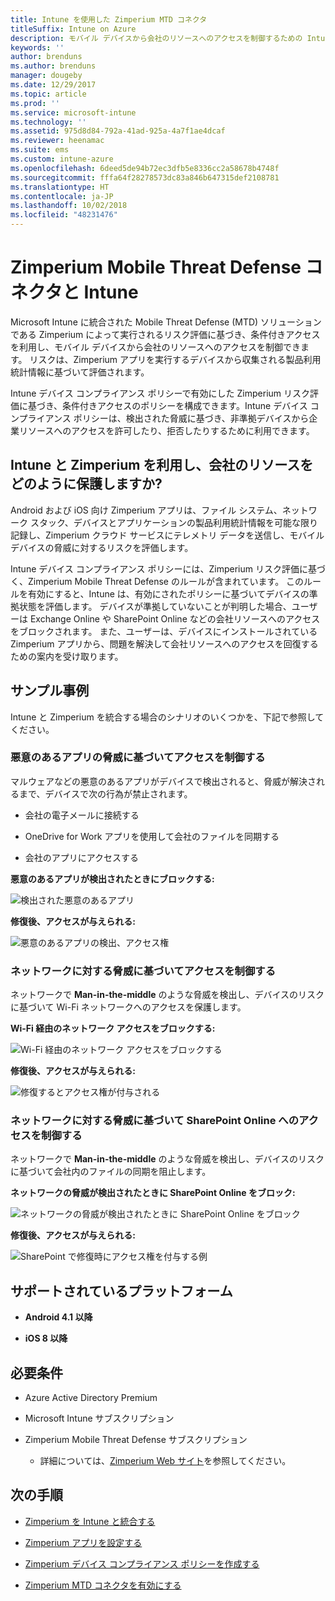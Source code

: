 ```yaml
---
title: Intune を使用した Zimperium MTD コネクタ
titleSuffix: Intune on Azure
description: モバイル デバイスから会社のリソースへのアクセスを制御するための Intune と Zimperium Mobile Threat Defense の統合について説明します。
keywords: ''
author: brenduns
ms.author: brenduns
manager: dougeby
ms.date: 12/29/2017
ms.topic: article
ms.prod: ''
ms.service: microsoft-intune
ms.technology: ''
ms.assetid: 975d8d84-792a-41ad-925a-4a7f1ae4dcaf
ms.reviewer: heenamac
ms.suite: ems
ms.custom: intune-azure
ms.openlocfilehash: 6deed5de94b72ec3dfb5e8336cc2a58678b4748f
ms.sourcegitcommit: fffa64f28278573dc83a846b647315def2108781
ms.translationtype: HT
ms.contentlocale: ja-JP
ms.lasthandoff: 10/02/2018
ms.locfileid: "48231476"
---
```

# <a name="zimperium-mobile-threat-defense-connector-with-intune"></a>Zimperium Mobile Threat Defense コネクタと Intune

Microsoft Intune に統合された Mobile Threat Defense (MTD) ソリューションである Zimperium によって実行されるリスク評価に基づき、条件付きアクセスを利用し、モバイル デバイスから会社のリソースへのアクセスを制御できます。 リスクは、Zimperium アプリを実行するデバイスから収集される製品利用統計情報に基づいて評価されます。

Intune デバイス コンプライアンス ポリシーで有効にした Zimperium リスク評価に基づき、条件付きアクセスのポリシーを構成できます。Intune デバイス コンプライアンス ポリシーは、検出された脅威に基づき、非準拠デバイスから企業リソースへのアクセスを許可したり、拒否したりするために利用できます。

## <a name="how-do-intune-and-zimperium-help-protect-your-company-resources"></a>Intune と Zimperium を利用し、会社のリソースをどのように保護しますか?

Android および iOS 向け Zimperium アプリは、ファイル システム、ネットワーク スタック、デバイスとアプリケーションの製品利用統計情報を可能な限り記録し、Zimperium クラウド サービスにテレメトリ データを送信し、モバイル デバイスの脅威に対するリスクを評価します。

Intune デバイス コンプライアンス ポリシーには、Zimperium リスク評価に基づく、Zimperium Mobile Threat Defense のルールが含まれています。 このルールを有効にすると、Intune は、有効にされたポリシーに基づいてデバイスの準拠状態を評価します。 デバイスが準拠していないことが判明した場合、ユーザーは Exchange Online や SharePoint Online などの会社リソースへのアクセスをブロックされます。 また、ユーザーは、デバイスにインストールされている Zimperium アプリから、問題を解決して会社リソースへのアクセスを回復するための案内を受け取ります。

## <a name="sample-scenarios"></a>サンプル事例

Intune と Zimperium を統合する場合のシナリオのいくつかを、下記で参照してください。

### <a name="control-access-based-on-threats-from-malicious-apps"></a>悪意のあるアプリの脅威に基づいてアクセスを制御する

マルウェアなどの悪意のあるアプリがデバイスで検出されると、脅威が解決されるまで、デバイスで次の行為が禁止されます。

-   会社の電子メールに接続する

-   OneDrive for Work アプリを使用して会社のファイルを同期する

-   会社のアプリにアクセスする

**悪意のあるアプリが検出されたときにブロックする:**

![検出された悪意のあるアプリ](./media/Maliciousapps_blocked_Zimperium.png)

**修復後、アクセスが与えられる:**

![悪意のあるアプリの検出、アクセス権](./media/maliciousapps_unblocked_Zimperium.png)

### <a name="control-access-based-on-threat-to-network"></a>ネットワークに対する脅威に基づいてアクセスを制御する

ネットワークで **Man-in-the-middle** のような脅威を検出し、デバイスのリスクに基づいて Wi-Fi ネットワークへのアクセスを保護します。

**Wi-Fi 経由のネットワーク アクセスをブロックする:**

![Wi-Fi 経由のネットワーク アクセスをブロックする](./media/network_wifi_blocked_Zimperium.png)

**修復後、アクセスが与えられる:**

![修復するとアクセス権が付与される](./media/network_wifi_unblocked_Zimperium.png)

### <a name="control-access-to-sharepoint-online-based-on-threat-to-network"></a>ネットワークに対する脅威に基づいて SharePoint Online へのアクセスを制御する

ネットワークで **Man-in-the-middle** のような脅威を検出し、デバイスのリスクに基づいて会社内のファイルの同期を阻止します。

**ネットワークの脅威が検出されたときに SharePoint Online をブロック:**

![ネットワークの脅威が検出されたときに SharePoint Online をブロック](./media/network_spo_blocked_Zimperium.png)

**修復後、アクセスが与えられる:**

![SharePoint で修復時にアクセス権を付与する例](./media/network_spo_unblocked_Zimperium.png)

## <a name="supported-platforms"></a>サポートされているプラットフォーム

-   **Android 4.1 以降**

-   **iOS 8 以降**

## <a name="prerequisites"></a>必要条件

-   Azure Active Directory Premium

-   Microsoft Intune サブスクリプション

-   Zimperium Mobile Threat Defense サブスクリプション

    -   詳細については、[Zimperium Web サイト](https://www.zimperium.com/zips-mobile-ips)を参照してください。

## <a name="next-steps"></a>次の手順

- [Zimperium を Intune と統合する](zimperium-mtd-connector-integration.md)

- [Zimperium アプリを設定する](mtd-apps-ios-app-configuration-policy-add-assign.md)

- [Zimperium デバイス コンプライアンス ポリシーを作成する](mtd-device-compliance-policy-create.md)

- [Zimperium MTD コネクタを有効にする](mtd-connector-enable.md)

